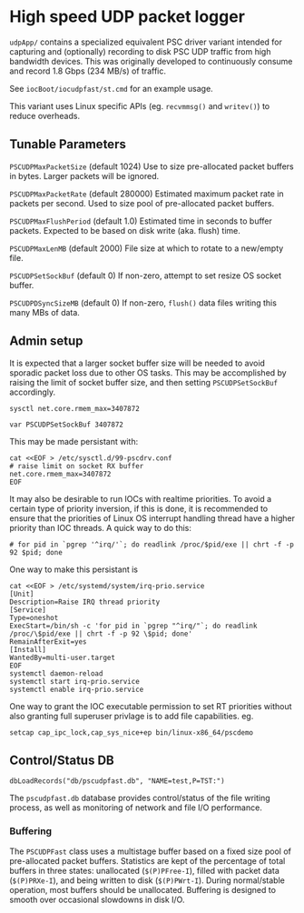 High speed UDP packet logger
============================

`udpApp/` contains a specialized equivalent PSC driver variant intended
for capturing and (optionally) recording to disk PSC UDP traffic from high bandwidth devices.
This was originally developed to continuously consume and record 1.8 Gbps (234 MB/s) of traffic.

See `iocBoot/iocudpfast/st.cmd` for an example usage.

This variant uses Linux specific APIs (eg. `recvmmsg()` and `writev()`)
to reduce overheads.

Tunable Parameters
------------------

`PSCUDPMaxPacketSize` (default 1024) Use to size pre-allocated packet buffers in bytes.
Larger packets will be ignored.

`PSCUDPMaxPacketRate` (default 280000) Estimated maximum packet rate in packets per second.
Used to size pool of pre-allocated packet buffers.

`PSCUDPMaxFlushPeriod` (default 1.0) Estimated time in seconds to buffer packets.
Expected to be based on disk write (aka. flush) time.

`PSCUDPMaxLenMB` (default 2000) File size at which to rotate to a new/empty file.

`PSCUDPSetSockBuf` (default 0)  If non-zero, attempt to set resize OS socket buffer.

`PSCUDPDSyncSizeMB` (default 0)  If non-zero, `flush()` data files writing this many
MBs of data.

Admin setup
-----------

It is expected that a larger socket buffer size will be needed to avoid
sporadic packet loss due to other OS tasks.
This may be accomplished by raising the limit of socket buffer size,
and then setting `PSCUDPSetSockBuf` accordingly.

```
sysctl net.core.rmem_max=3407872
```

```
var PSCUDPSetSockBuf 3407872
```

This may be made persistant with:

```
cat <<EOF > /etc/sysctl.d/99-pscdrv.conf
# raise limit on socket RX buffer
net.core.rmem_max=3407872
EOF
```

It may also be desirable to run IOCs with realtime priorities.
To avoid a certain type of priority inversion, if this is done,
it is recommended to ensure that the priorities of Linux OS
interrupt handling thread have a higher priority than IOC threads.
A quick way to do this:

```
# for pid in `pgrep '^irq/'`; do readlink /proc/$pid/exe || chrt -f -p 92 $pid; done
```

One way to make this persistant is

```
cat <<EOF > /etc/systemd/system/irq-prio.service
[Unit]
Description=Raise IRQ thread priority
[Service]
Type=oneshot
ExecStart=/bin/sh -c 'for pid in `pgrep "^irq/"`; do readlink /proc/\$pid/exe || chrt -f -p 92 \$pid; done'
RemainAfterExit=yes
[Install]
WantedBy=multi-user.target
EOF
systemctl daemon-reload
systemctl start irq-prio.service
systemctl enable irq-prio.service
```

One way to grant the IOC executable permission to set RT priorities without also granting
full superuser privlage is to add file capabilities.  eg.

```
setcap cap_ipc_lock,cap_sys_nice+ep bin/linux-x86_64/pscdemo
```

Control/Status DB
-----------------

```
dbLoadRecords("db/pscudpfast.db", "NAME=test,P=TST:")
```

The `pscudpfast.db` database provides control/status of the file writing process,
as well as monitoring of network and file I/O performance.

### Buffering

The `PSCUDPFast` class uses a multistage buffer based on a fixed size pool of pre-allocated packet buffers.
Statistics are kept of the percentage of total buffers in three states: unallocated (`$(P)PFree-I`), 
filled with packet data (`$(P)PRXe-I`), and being written to disk (`$(P)PWrt-I`).
During normal/stable operation, most buffers should be unallocated.
Buffering is designed to smooth over occasional slowdowns in disk I/O.
